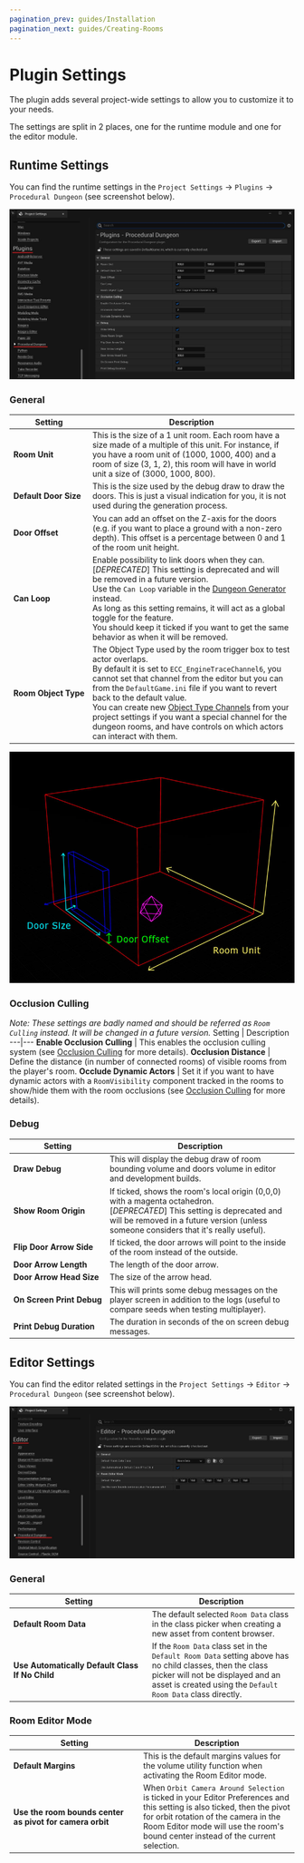 ```yaml
---
pagination_prev: guides/Installation
pagination_next: guides/Creating-Rooms
---
```


# Plugin Settings

The plugin adds several project-wide settings to allow you to customize it to your needs.

The settings are split in 2 places, one for the runtime module and one for the editor module.

## Runtime Settings

You can find the runtime settings in the `Project Settings` -> `Plugins` -> `Procedural Dungeon` (see screenshot below).

![](Images/PluginSettings.jpg)

### General

Setting | Description
---|---
**Room&#160;Unit** | This is the size of a 1 unit room. Each room have a size made of a multiple of this unit. For instance, if you have a room unit of (1000, 1000, 400) and a room of size (3, 1, 2), this room will have in world unit a size of (3000, 1000, 800).
**Default&#160;Door&#160;Size** | This is the size used by the debug draw to draw the doors. This is just a visual indication for you, it is not used during the generation process.
**Door&#160;Offset** | You can add an offset on the Z-axis for the doors (e.g. if you want to place a ground with a non-zero depth). This offset is a percentage between 0 and 1 of the room unit height.
**Can&#160;Loop** | Enable possibility to link doors when they can.<br/>[*DEPRECATED*] This setting is deprecated and will be removed in a future version.<br/>Use the `Can Loop` variable in the [Dungeon Generator](Dungeon-Generator.md) instead.<br/>As long as this setting remains, it will act as a global toggle for the feature.<br/>You should keep it ticked if you want to get the same behavior as when it will be removed.
**Room&#160;Object&#160;Type** | The Object Type used by the room trigger box to test actor overlaps.<br/>By default it is set to `ECC_EngineTraceChannel6`, you cannot set that channel from the editor but you can from the `DefaultGame.ini` file if you want to revert back to the default value.<br/>You can create new [Object Type Channels](https://docs.unrealengine.com/4.27/en-US/InteractiveExperiences/Physics/Collision/HowTo/AddCustomCollisionType/) from your project settings if you want a special channel for the dungeon rooms, and have controls on which actors can interact with them.

![](Images/PluginRoomSettings.jpg)

### Occlusion Culling

*Note: These settings are badly named and should be referred as `Room Culling` instead. It will be changed in a future version.*
Setting | Description
---|---
**Enable&#160;Occlusion&#160;Culling** | This enables the occlusion culling system (see [Occlusion Culling](Occlusion-Culling.md) for more details).
**Occlusion&#160;Distance** | Define the distance (in number of connected rooms) of visible rooms from the player's room.
**Occlude&#160;Dynamic&#160;Actors** | Set it if you want to have dynamic actors with a `RoomVisibility` component tracked in the rooms to show/hide them with the room occlusions (see [Occlusion Culling](Occlusion-Culling.md) for more details).

### Debug

Setting | Description
---|---
**Draw&#160;Debug** | This will display the debug draw of room bounding volume and doors volume in editor and development builds.
**Show&#160;Room&#160;Origin** | If ticked, shows the room's local origin (0,0,0) with a magenta octahedron.<br/>[*DEPRECATED*] This setting is deprecated and will be removed in a future version (unless someone considers that it's really useful).
**Flip&#160;Door&#160;Arrow&#160;Side** | If ticked, the door arrows will point to the inside of the room instead of the outside.
**Door&#160;Arrow&#160;Length** | The length of the door arrow.
**Door&#160;Arrow&#160;Head&#160;Size** | The size of the arrow head.
**On&#160;Screen&#160;Print&#160;Debug** | This will prints some debug messages on the player screen in addition to the logs (useful to compare seeds when testing multiplayer).
**Print&#160;Debug&#160;Duration** | The duration in seconds of the on screen debug messages.

## Editor Settings

You can find the editor related settings in the `Project Settings` -> `Editor` -> `Procedural Dungeon` (see screenshot below).

![](Images/PluginEditorSettings.jpg)

<!-- markdownlint-disable MD024 -->
### General
<!-- markdownlint-enable MD024 -->

Setting | Description
---|---
**Default&#160;Room&#160;Data** | The default selected `Room Data` class in the class picker when creating a new asset from content browser.
**Use&#160;Automatically&#160;Default&#160;Class If&#160;No&#160;Child** | If the `Room Data` class set in the `Default Room Data` setting above has no child classes, then the class picker will not be displayed and an asset is created using the `Default Room Data` class directly.

### Room Editor Mode

Setting | Description
---|---
**Default Margins** | This is the default margins values for the volume utility function when activating the Room Editor mode.
**Use&#160;the&#160;room&#160;bounds&#160;center as&#160;pivot&#160;for&#160;camera&#160;orbit** | When `Orbit Camera Around Selection` is ticked in your Editor Preferences and this setting is also ticked, then the pivot for orbit rotation of the camera in the Room Editor mode will use the room's bound center instead of the current selection.
